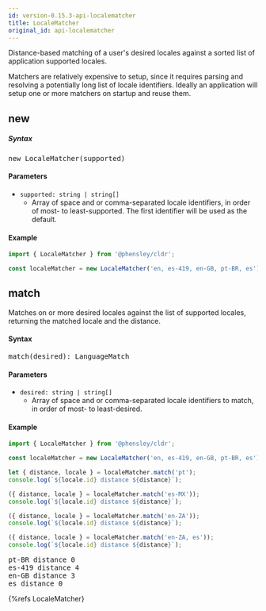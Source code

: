 ```yaml
---
id: version-0.15.3-api-localematcher
title: LocaleMatcher
original_id: api-localematcher
---
```


Distance-based matching of a user's desired locales against a sorted list of application supported locales.

Matchers are relatively expensive to setup, since it requires parsing and resolving a potentially long list of locale identifiers. Ideally an application will setup one or more matchers on startup and reuse them.

## new

##### Syntax

<pre class="syntax">
new LocaleMatcher(supported)
</pre>

#### Parameters

  - <code class="def">supported: <span>string | string[]</span></code>
    - Array of space and or comma-separated locale identifiers, in order of most- to least-supported. The first identifier will be used as the default.

#### Example
```typescript
import { LocaleMatcher } from '@phensley/cldr';

const localeMatcher = new LocaleMatcher('en, es-419, en-GB, pt-BR, es');
```


## match

Matches on or more desired locales against the list of supported locales, returning the matched locale and the distance.

#### Syntax

<pre class="syntax">
match(desired): LanguageMatch
</pre>

#### Parameters
  - <code class="def">desired: <span>string | string[]</span></code>
    - Array of space and or comma-separated locale identifiers to match, in order of most- to least-desired.

#### Example

```typescript
import { LocaleMatcher } from '@phensley/cldr';

const localeMatcher = new LocaleMatcher('en, es-419, en-GB, pt-BR, es');

let { distance, locale } = localeMatcher.match('pt');
console.log(`${locale.id} distance ${distance}`);

({ distance, locale } = localeMatcher.match('es-MX'));
console.log(`${locale.id} distance ${distance}`);

({ distance, locale } = localeMatcher.match('en-ZA'));
console.log(`${locale.id} distance ${distance}`);

({ distance, locale } = localeMatcher.match('en-ZA, es'));
console.log(`${locale.id} distance ${distance}`);
```

<pre class="output">
pt-BR distance 0
es-419 distance 4
en-GB distance 3
es distance 0
</pre>

{%refs LocaleMatcher}
